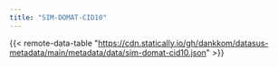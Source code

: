 ```yaml
---
title: "SIM-DOMAT-CID10"
---
```


{{< remote-data-table "https://cdn.statically.io/gh/dankkom/datasus-metadata/main/metadata/data/sim-domat-cid10.json" >}}
